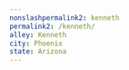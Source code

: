 ```yaml
---
﻿nonslashpermalink2: kenneth
permalink2: /kenneth/
alley: Kenneth
city: Phoenix
state: Arizona
---
```

